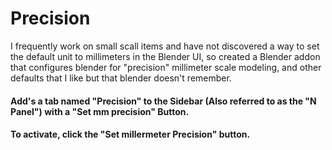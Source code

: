 # Precision
I frequently work on small scall items and have not discovered a way to set the default unit to millimeters in the Blender UI, so created a Blender addon that configures blender for "precision" millimeter scale modeling, and other defaults that I like but that blender doesn't remember.
#### Add's a tab named "Precision" to the Sidebar (Also referred to as the "N Panel") with a "Set mm precision" Button. 
#### To activate, click the "Set millermeter Precision" button.

